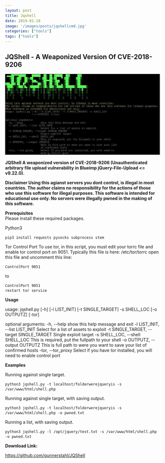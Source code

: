 ```yaml
---
layout: post
title: Jqshell
date: 2019-01-10
image: '/images/posts/jqshellcmd.jpg'
categories: ["tools"]
tags: ["tools"]
---
```


## JQShell - A Weaponized Version Of CVE-2018-9206

<!--more-->
![](/images/posts/jqshellcmd.jpg)

**JQShell
A weaponized version of CVE-2018-9206 (Unauthenticated arbitrary file upload vulnerability in Blueimp jQuery-File-Upload <= v9.22.0).**

**Disclaimer
Using this agianst servers you dont control, is illegal in most countries. The author claims no responsibility for the actions of those who use this software for illegal purposes. This software is intended for educational use only. No servers were illegally pwned in the making of this software.**

**Prerequisites**
<br>
Please install these required packages.

Python3
```
pip3 install requests pysocks subprocess stem
```

Tor Control Port
To use tor, in this script, you must edit your torrc file and enable tor control port on 9051.
Typically this file is here: /etc/tor/torrc
open this file and uncomment this line:
```
ControlPort 9051
```
to
```
ControlPort 9051
restart tor service
```

**Usage**

usage: jqshell.py [-h] [-l LIST_INIT] [-t SINGLE_TARGET] -s SHELL_LOC [-o OUTPUTZ] [-tor]

optional arguments:
-h, --help show this help message and exit
-l LIST_INIT, --list LIST_INIT
Select for a list of assets to exploit
-t SINGLE_TARGET, --target SINGLE_TARGET
Single exploit target
-s SHELL_LOC, --shell SHELL_LOC
This is required, put the fullpath to your shell
-o OUTPUTZ, --output OUTPUTZ
This is full path to were you want to save your list
of confirmed hosts
-tor, --tor_proxy Select if you have tor installed, you will need to
enable control port

**Examples**

Running against single target.
```
python3 jqshell.py -t localhost/folderwerejqueryis -s /var/www/html/shell.php
```
Running against single target, with saving output.
```
python3 jqshell.py -t localhost/folderwerejqueryis -s /var/www/html/shell.php -o pwned.txt
```
Running a list, with saving output.
```
python3 jqshell.py -l /opt/jquery/test.txt -s /var/www/html/shell.php -o pwned.txt
```

**Download Link:**

https://github.com/gunnerstahl/JQShell
